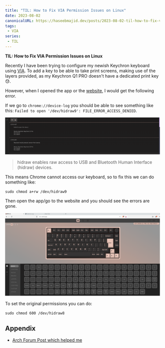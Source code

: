 ```yaml
---
title: "TIL: How to Fix VIA Permission Issues on Linux"
date: 2023-08-02
canonicalURL: https://haseebmajid.dev/posts/2023-08-02-til-how-to-fix-via-permission-issues-on-linux
tags:
 - VIA
series:
 - TIL
---
```


**TIL: How to Fix VIA Permission Issues on Linux**

Recently I have been trying to configure my newish Keychron keyboard using [VIA](https://www.caniusevia.com/).
To add a key to be able to take print screens, making use of the layers provided,
as my Keychron Q1 PRO doesn't have a dedicated print key :sweat:.

However, when I opened the app or the [website](https://usevia.app/), I would get
the following error.

If we go to `chrome://device-log` you should be able to see something like this:
`Failed to open '/dev/hidraw9': FILE_ERROR_ACCESS_DENIED`.

![Error](images/error.png)

> hidraw enables raw access to USB and Bluetooth Human Interface (hidraw) devices.

This means Chrome cannot access our keyboard, so to fix this we can do something like:

```
sudo chmod a+rw /dev/hidraw9
```

Then open the app/go to the website and you should see the errors are gone.

![Loaded](images/loaded.png)

To set the original permissions you can do:

```
sudo chmod 600 /dev/hidraw8
```

## Appendix

- [Arch Forum Post which helped me](https://bbs.archlinux.org/viewtopic.php?id=285709)

